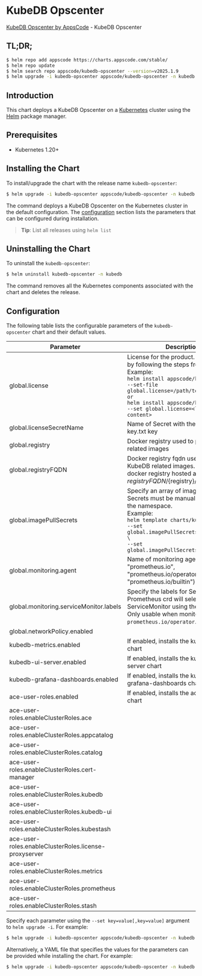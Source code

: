 # KubeDB Opscenter

[KubeDB Opscenter by AppsCode](https://github.com/kubedb) - KubeDB Opscenter

## TL;DR;

```bash
$ helm repo add appscode https://charts.appscode.com/stable/
$ helm repo update
$ helm search repo appscode/kubedb-opscenter --version=v2025.1.9
$ helm upgrade -i kubedb-opscenter appscode/kubedb-opscenter -n kubedb --create-namespace --version=v2025.1.9
```

## Introduction

This chart deploys a KubeDB Opscenter on a [Kubernetes](http://kubernetes.io) cluster using the [Helm](https://helm.sh) package manager.

## Prerequisites

- Kubernetes 1.20+

## Installing the Chart

To install/upgrade the chart with the release name `kubedb-opscenter`:

```bash
$ helm upgrade -i kubedb-opscenter appscode/kubedb-opscenter -n kubedb --create-namespace --version=v2025.1.9
```

The command deploys a KubeDB Opscenter on the Kubernetes cluster in the default configuration. The [configuration](#configuration) section lists the parameters that can be configured during installation.

> **Tip**: List all releases using `helm list`

## Uninstalling the Chart

To uninstall the `kubedb-opscenter`:

```bash
$ helm uninstall kubedb-opscenter -n kubedb
```

The command removes all the Kubernetes components associated with the chart and deletes the release.

## Configuration

The following table lists the configurable parameters of the `kubedb-opscenter` chart and their default values.

|                       Parameter                       |                                                                                                                                                                              Description                                                                                                                                                                              |                          Default                           |
|-------------------------------------------------------|-----------------------------------------------------------------------------------------------------------------------------------------------------------------------------------------------------------------------------------------------------------------------------------------------------------------------------------------------------------------------|------------------------------------------------------------|
| global.license                                        | License for the product. Get a license by following the steps from [here](https://kubedb.com/docs/latest/setup/install/enterprise#get-a-trial-license). <br> Example: <br> `helm install appscode/kubedb \` <br> `--set-file global.license=/path/to/license/file` <br> `or` <br> `helm install appscode/kubedb \` <br> `--set global.license=<license file content>` | <code>""</code>                                            |
| global.licenseSecretName                              | Name of Secret with the license as key.txt key                                                                                                                                                                                                                                                                                                                        | <code>""</code>                                            |
| global.registry                                       | Docker registry used to pull KubeDB related images                                                                                                                                                                                                                                                                                                                    | <code>""</code>                                            |
| global.registryFQDN                                   | Docker registry fqdn used to pull KubeDB related images. Set this to use docker registry hosted at ${registryFQDN}/${registry}/${image}                                                                                                                                                                                                                               | <code>ghcr.io</code>                                       |
| global.imagePullSecrets                               | Specify an array of imagePullSecrets. Secrets must be manually created in the namespace. <br> Example: <br> `helm template charts/kubedb \` <br> `--set global.imagePullSecrets[0].name=sec0 \` <br> `--set global.imagePullSecrets[1].name=sec1`                                                                                                                     | <code>[]</code>                                            |
| global.monitoring.agent                               | Name of monitoring agent (one of "prometheus.io", "prometheus.io/operator", "prometheus.io/builtin")                                                                                                                                                                                                                                                                  | <code>""</code>                                            |
| global.monitoring.serviceMonitor.labels               | Specify the labels for ServiceMonitor. Prometheus crd will select ServiceMonitor using these labels. Only usable when monitoring agent is `prometheus.io/operator`.                                                                                                                                                                                                   | <code>{"monitoring.appscode.com/prometheus":"auto"}</code> |
| global.networkPolicy.enabled                          |                                                                                                                                                                                                                                                                                                                                                                       | <code>false</code>                                         |
| kubedb-metrics.enabled                                | If enabled, installs the kubedb-metrics chart                                                                                                                                                                                                                                                                                                                         | <code>true</code>                                          |
| kubedb-ui-server.enabled                              | If enabled, installs the kubedb-ui-server chart                                                                                                                                                                                                                                                                                                                       | <code>true</code>                                          |
| kubedb-grafana-dashboards.enabled                     | If enabled, installs the kubedb-grafana-dashboards chart                                                                                                                                                                                                                                                                                                              | <code>true</code>                                          |
| ace-user-roles.enabled                                | If enabled, installs the ace-user-roles chart                                                                                                                                                                                                                                                                                                                         | <code>true</code>                                          |
| ace-user-roles.enableClusterRoles.ace                 |                                                                                                                                                                                                                                                                                                                                                                       | <code>false</code>                                         |
| ace-user-roles.enableClusterRoles.appcatalog          |                                                                                                                                                                                                                                                                                                                                                                       | <code>false</code>                                         |
| ace-user-roles.enableClusterRoles.catalog             |                                                                                                                                                                                                                                                                                                                                                                       | <code>false</code>                                         |
| ace-user-roles.enableClusterRoles.cert-manager        |                                                                                                                                                                                                                                                                                                                                                                       | <code>false</code>                                         |
| ace-user-roles.enableClusterRoles.kubedb              |                                                                                                                                                                                                                                                                                                                                                                       | <code>false</code>                                         |
| ace-user-roles.enableClusterRoles.kubedb-ui           |                                                                                                                                                                                                                                                                                                                                                                       | <code>false</code>                                         |
| ace-user-roles.enableClusterRoles.kubestash           |                                                                                                                                                                                                                                                                                                                                                                       | <code>false</code>                                         |
| ace-user-roles.enableClusterRoles.license-proxyserver |                                                                                                                                                                                                                                                                                                                                                                       | <code>false</code>                                         |
| ace-user-roles.enableClusterRoles.metrics             |                                                                                                                                                                                                                                                                                                                                                                       | <code>true</code>                                          |
| ace-user-roles.enableClusterRoles.prometheus          |                                                                                                                                                                                                                                                                                                                                                                       | <code>false</code>                                         |
| ace-user-roles.enableClusterRoles.stash               |                                                                                                                                                                                                                                                                                                                                                                       | <code>false</code>                                         |


Specify each parameter using the `--set key=value[,key=value]` argument to `helm upgrade -i`. For example:

```bash
$ helm upgrade -i kubedb-opscenter appscode/kubedb-opscenter -n kubedb --create-namespace --version=v2025.1.9 --set global.registryFQDN=ghcr.io
```

Alternatively, a YAML file that specifies the values for the parameters can be provided while
installing the chart. For example:

```bash
$ helm upgrade -i kubedb-opscenter appscode/kubedb-opscenter -n kubedb --create-namespace --version=v2025.1.9 --values values.yaml
```
